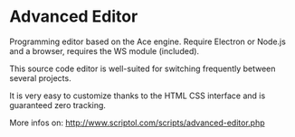 # Advanced Editor

Programming editor based on the Ace engine.
Require Electron or Node.js and a browser, requires the WS module (included).

This source code editor is well-suited for switching frequently between several projects.

It is very easy to customize thanks to the HTML CSS interface and is 
guaranteed zero tracking. 

More infos on: http://www.scriptol.com/scripts/advanced-editor.php
